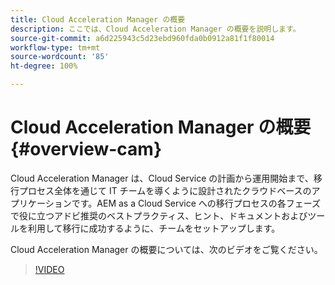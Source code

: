 ```yaml
---
title: Cloud Acceleration Manager の概要
description: ここでは、Cloud Acceleration Manager の概要を説明します。
source-git-commit: a6d225943c5d23ebd960fda0b0912a81f1f80014
workflow-type: tm+mt
source-wordcount: '85'
ht-degree: 100%

---
```


# Cloud Acceleration Manager の概要 {#overview-cam}

Cloud Acceleration Manager は、Cloud Service の計画から運用開始まで、移行プロセス全体を通じて IT チームを導くように設計されたクラウドベースのアプリケーションです。AEM as a Cloud Service への移行プロセスの各フェーズで役に立つアドビ推奨のベストプラクティス、ヒント、ドキュメントおよびツールを利用して移行に成功するように、チームをセットアップします。

Cloud Acceleration Manager の概要については、次のビデオをご覧ください。

>[!VIDEO](https://video.tv.adobe.com/v/335547)
